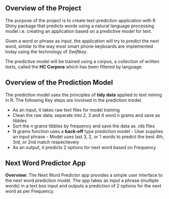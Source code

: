 ## Overview of the Project

The purpose of the project is to create text-prediction application with R Shiny package that predicts words using a natural language processing model i.e. creating an application based on a predictive model for text.

Given a word or phrase as input, the application will try to predict the next word, similar to the way most smart phone keyboards are implemented today using the technology of *Swiftkey*.

The predictive model will be trained using a corpus, a collection of written texts, called the **HC Corpora** which has been filtered by language.

## Overview of the Prediction Model

The prediction model uses the principles of **tidy data** applied to text mining in R. The following Key steps are involved in the prediction model.

* As an input, it takes raw text files for model training
* Clean the raw data; separate into 2, 3 and 4  word n grams and save as tibbles
* Sort the n grams tibbles by frequency and save the data as *.rds* files
* N grams function uses a **back-off** type prediction model
      - User supplies an input phrase
      - Model uses last 3, 2, or 1 words to predict the best 4th, 3rd, or 2nd match respectievely
* As an output, it predicts 2 options for next word based on Frequency

## Next Word Predictor App

**Overview:** The Next Word Predictor app provides a simple user interface to the next word prediction model. The app takes as input a phrase (multiple words) in a text box input and outputs a prediction of 2 options for the next word as per Frequency.

